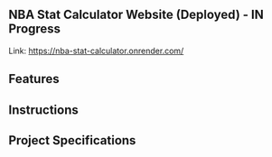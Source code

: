 ## NBA Stat Calculator Website (Deployed) - IN Progress

Link: https://nba-stat-calculator.onrender.com/

## Features

## Instructions

## Project Specifications





